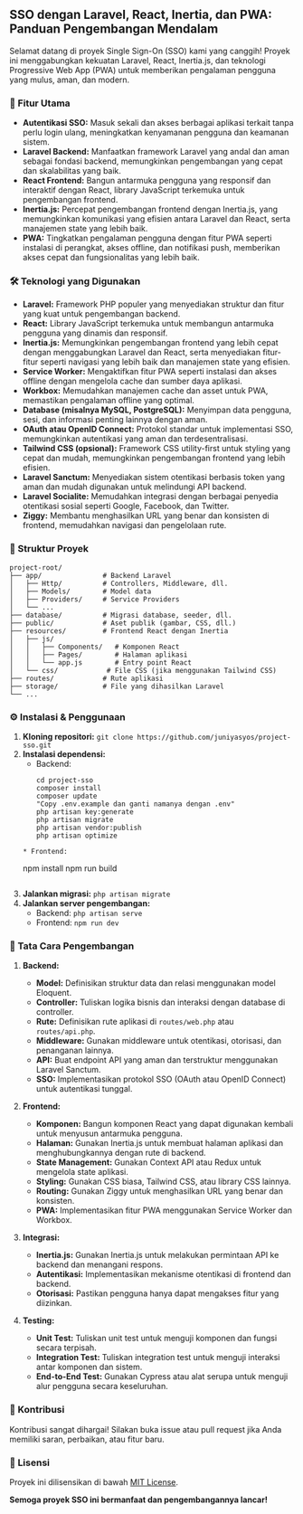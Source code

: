 ## SSO dengan Laravel, React, Inertia, dan PWA: Panduan Pengembangan Mendalam

Selamat datang di proyek Single Sign-On (SSO) kami yang canggih! Proyek ini menggabungkan kekuatan Laravel, React, Inertia.js, dan teknologi Progressive Web App (PWA) untuk memberikan pengalaman pengguna yang mulus, aman, dan modern.

### 🚀 Fitur Utama

* **Autentikasi SSO:** Masuk sekali dan akses berbagai aplikasi terkait tanpa perlu login ulang, meningkatkan kenyamanan pengguna dan keamanan sistem.
* **Laravel Backend:** Manfaatkan framework Laravel yang andal dan aman sebagai fondasi backend, memungkinkan pengembangan yang cepat dan skalabilitas yang baik.
* **React Frontend:** Bangun antarmuka pengguna yang responsif dan interaktif dengan React, library JavaScript terkemuka untuk pengembangan frontend.
* **Inertia.js:** Percepat pengembangan frontend dengan Inertia.js, yang memungkinkan komunikasi yang efisien antara Laravel dan React, serta manajemen state yang lebih baik.
* **PWA:** Tingkatkan pengalaman pengguna dengan fitur PWA seperti instalasi di perangkat, akses offline, dan notifikasi push, memberikan akses cepat dan fungsionalitas yang lebih baik.

### 🛠️ Teknologi yang Digunakan

* **Laravel:** Framework PHP populer yang menyediakan struktur dan fitur yang kuat untuk pengembangan backend.
* **React:** Library JavaScript terkemuka untuk membangun antarmuka pengguna yang dinamis dan responsif.
* **Inertia.js:** Memungkinkan pengembangan frontend yang lebih cepat dengan menggabungkan Laravel dan React, serta menyediakan fitur-fitur seperti navigasi yang lebih baik dan manajemen state yang efisien.
* **Service Worker:** Mengaktifkan fitur PWA seperti instalasi dan akses offline dengan mengelola cache dan sumber daya aplikasi.
* **Workbox:** Memudahkan manajemen cache dan asset untuk PWA, memastikan pengalaman offline yang optimal.
* **Database (misalnya MySQL, PostgreSQL):** Menyimpan data pengguna, sesi, dan informasi penting lainnya dengan aman.
* **OAuth atau OpenID Connect:** Protokol standar untuk implementasi SSO, memungkinkan autentikasi yang aman dan terdesentralisasi.
* **Tailwind CSS (opsional):** Framework CSS utility-first untuk styling yang cepat dan mudah, memungkinkan pengembangan frontend yang lebih efisien.
* **Laravel Sanctum:** Menyediakan sistem otentikasi berbasis token yang aman dan mudah digunakan untuk melindungi API backend.
* **Laravel Socialite:** Memudahkan integrasi dengan berbagai penyedia otentikasi sosial seperti Google, Facebook, dan Twitter.
* **Ziggy:** Membantu menghasilkan URL yang benar dan konsisten di frontend, memudahkan navigasi dan pengelolaan rute.

### 📂 Struktur Proyek

```
project-root/
├── app/               # Backend Laravel
│   ├── Http/          # Controllers, Middleware, dll.
│   ├── Models/        # Model data
│   ├── Providers/     # Service Providers
│   └── ...
├── database/          # Migrasi database, seeder, dll.
├── public/            # Aset publik (gambar, CSS, dll.)
├── resources/         # Frontend React dengan Inertia
│   ├── js/
│   │   ├── Components/   # Komponen React
│   │   ├── Pages/        # Halaman aplikasi
│   │   └── app.js        # Entry point React
│   └── css/            # File CSS (jika menggunakan Tailwind CSS)
├── routes/            # Rute aplikasi
├── storage/           # File yang dihasilkan Laravel
└── ...
```

### ⚙️ Instalasi & Penggunaan

1. **Kloning repositori:** `git clone https://github.com/juniyasyos/project-sso.git`
2. **Instalasi dependensi:**
   * Backend: 
     ```
     cd project-sso
     composer install
     composer update
     "Copy .env.example dan ganti namanya dengan .env"
     php artisan key:generate
     php artisan migrate
     php artisan vendor:publish
     php artisan optimize
    ```
   * Frontend: 
   ```
   npm install
   npm run build
   ```
3. **Jalankan migrasi:** `php artisan migrate`
4. **Jalankan server pengembangan:**
   * Backend: `php artisan serve`
   * Frontend: `npm run dev`

### 🚀 Tata Cara Pengembangan

1. **Backend:**
   * **Model:** Definisikan struktur data dan relasi menggunakan model Eloquent.
   * **Controller:** Tuliskan logika bisnis dan interaksi dengan database di controller.
   * **Rute:** Definisikan rute aplikasi di `routes/web.php` atau `routes/api.php`.
   * **Middleware:** Gunakan middleware untuk otentikasi, otorisasi, dan penanganan lainnya.
   * **API:** Buat endpoint API yang aman dan terstruktur menggunakan Laravel Sanctum.
   * **SSO:** Implementasikan protokol SSO (OAuth atau OpenID Connect) untuk autentikasi tunggal.

2. **Frontend:**
   * **Komponen:** Bangun komponen React yang dapat digunakan kembali untuk menyusun antarmuka pengguna.
   * **Halaman:** Gunakan Inertia.js untuk membuat halaman aplikasi dan menghubungkannya dengan rute di backend.
   * **State Management:** Gunakan Context API atau Redux untuk mengelola state aplikasi.
   * **Styling:** Gunakan CSS biasa, Tailwind CSS, atau library CSS lainnya.
   * **Routing:** Gunakan Ziggy untuk menghasilkan URL yang benar dan konsisten.
   * **PWA:** Implementasikan fitur PWA menggunakan Service Worker dan Workbox.

3. **Integrasi:**
   * **Inertia.js:** Gunakan Inertia.js untuk melakukan permintaan API ke backend dan menangani respons.
   * **Autentikasi:** Implementasikan mekanisme otentikasi di frontend dan backend.
   * **Otorisasi:** Pastikan pengguna hanya dapat mengakses fitur yang diizinkan.

4. **Testing:**
   * **Unit Test:** Tuliskan unit test untuk menguji komponen dan fungsi secara terpisah.
   * **Integration Test:** Tuliskan integration test untuk menguji interaksi antar komponen dan sistem.
   * **End-to-End Test:** Gunakan Cypress atau alat serupa untuk menguji alur pengguna secara keseluruhan.

### 🤝 Kontribusi

Kontribusi sangat dihargai! Silakan buka issue atau pull request jika Anda memiliki saran, perbaikan, atau fitur baru.

### 📄 Lisensi

Proyek ini dilisensikan di bawah [MIT License](LICENSE).

**Semoga proyek SSO ini bermanfaat dan pengembangannya lancar!** 
